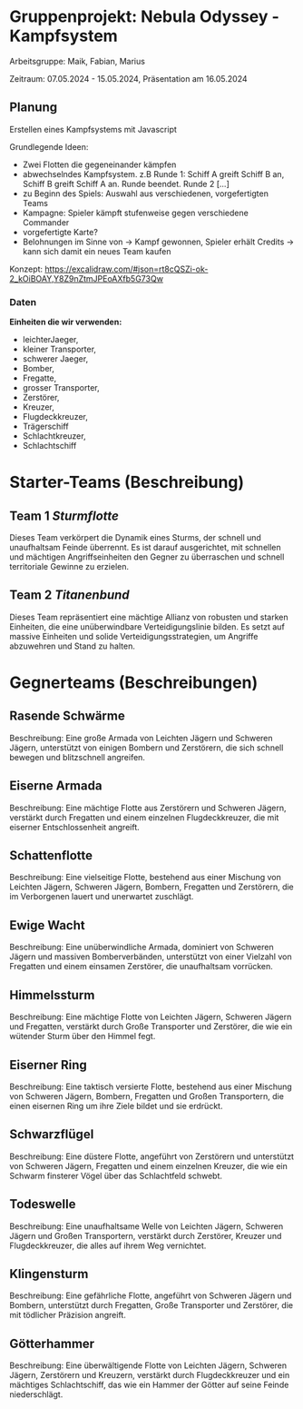 # Gruppenprojekt: Nebula Odyssey - Kampfsystem

Arbeitsgruppe: Maik, Fabian, Marius

Zeitraum: 07.05.2024 - 15.05.2024, Präsentation am 16.05.2024

## Planung

Erstellen eines Kampfsystems mit Javascript

Grundlegende Ideen:

- Zwei Flotten die gegeneinander kämpfen
- abwechselndes Kampfsystem. z.B
  Runde 1: Schiff A greift Schiff B an, Schiff B greift Schiff A an. Runde beendet.
  Runde 2 [...]
- zu Beginn des Spiels: Auswahl aus verschiedenen, vorgefertigten Teams
- Kampagne: Spieler kämpft stufenweise gegen verschiedene Commander
- vorgefertigte Karte?
- Belohnungen im Sinne von -> Kampf gewonnen, Spieler erhält Credits -> kann sich damit ein neues Team kaufen

Konzept:
https://excalidraw.com/#json=rt8cQSZi-ok-2_kOiBOAY,Y8Z9nZtmJPEoAXfb5G73Qw

### Daten

**Einheiten die wir verwenden:**

- leichterJaeger,
- kleiner Transporter,
- schwerer Jaeger,
- Bomber,
- Fregatte,
- grosser Transporter,
- Zerstörer,
- Kreuzer,
- Flugdeckkreuzer,
- Trägerschiff
- Schlachtkreuzer,
- Schlachtschiff

# Starter-Teams (Beschreibung)

## Team 1 _Sturmflotte_

Dieses Team verkörpert die Dynamik eines Sturms, der schnell und unaufhaltsam Feinde überrennt. Es ist darauf ausgerichtet, mit schnellen und mächtigen Angriffseinheiten den Gegner zu überraschen und schnell territoriale Gewinne zu erzielen.

## Team 2 _Titanenbund_

Dieses Team repräsentiert eine mächtige Allianz von robusten und starken Einheiten, die eine unüberwindbare Verteidigungslinie bilden. Es setzt auf massive Einheiten und solide Verteidigungsstrategien, um Angriffe abzuwehren und Stand zu halten.

# Gegnerteams (Beschreibungen)

## Rasende Schwärme

Beschreibung: Eine große Armada von Leichten Jägern und Schweren Jägern, unterstützt von einigen Bombern und Zerstörern, die sich schnell bewegen und blitzschnell angreifen.

## Eiserne Armada

Beschreibung: Eine mächtige Flotte aus Zerstörern und Schweren Jägern, verstärkt durch Fregatten und einem einzelnen Flugdeckkreuzer, die mit eiserner Entschlossenheit angreift.

## Schattenflotte

Beschreibung: Eine vielseitige Flotte, bestehend aus einer Mischung von Leichten Jägern, Schweren Jägern, Bombern, Fregatten und Zerstörern, die im Verborgenen lauert und unerwartet zuschlägt.

## Ewige Wacht

Beschreibung: Eine unüberwindliche Armada, dominiert von Schweren Jägern und massiven Bomberverbänden, unterstützt von einer Vielzahl von Fregatten und einem einsamen Zerstörer, die unaufhaltsam vorrücken.

## Himmelssturm

Beschreibung: Eine mächtige Flotte von Leichten Jägern, Schweren Jägern und Fregatten, verstärkt durch Große Transporter und Zerstörer, die wie ein wütender Sturm über den Himmel fegt.

## Eiserner Ring

Beschreibung: Eine taktisch versierte Flotte, bestehend aus einer Mischung von Schweren Jägern, Bombern, Fregatten und Großen Transportern, die einen eisernen Ring um ihre Ziele bildet und sie erdrückt.

## Schwarzflügel

Beschreibung: Eine düstere Flotte, angeführt von Zerstörern und unterstützt von Schweren Jägern, Fregatten und einem einzelnen Kreuzer, die wie ein Schwarm finsterer Vögel über das Schlachtfeld schwebt.

## Todeswelle

Beschreibung: Eine unaufhaltsame Welle von Leichten Jägern, Schweren Jägern und Großen Transportern, verstärkt durch Zerstörer, Kreuzer und Flugdeckkreuzer, die alles auf ihrem Weg vernichtet.

## Klingensturm

Beschreibung: Eine gefährliche Flotte, angeführt von Schweren Jägern und Bombern, unterstützt durch Fregatten, Große Transporter und Zerstörer, die mit tödlicher Präzision angreift.

## Götterhammer

Beschreibung: Eine überwältigende Flotte von Leichten Jägern, Schweren Jägern, Zerstörern und Kreuzern, verstärkt durch Flugdeckkreuzer und ein mächtiges Schlachtschiff, das wie ein Hammer der Götter auf seine Feinde niederschlägt.
